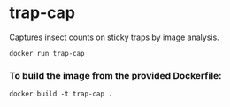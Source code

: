 # trap-cap

Captures insect counts on sticky traps by image analysis. 

```{bash}
docker run trap-cap
```

### To build the image from the provided Dockerfile:

```{bash}
docker build -t trap-cap .
```